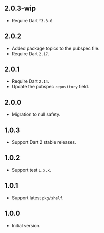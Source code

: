 ## 2.0.3-wip

* Require Dart `^3.3.0`.

## 2.0.2

* Added package topics to the pubspec file.
* Require Dart `2.17`.

## 2.0.1

* Require Dart `2.14`.
* Update the pubspec `repository` field.

## 2.0.0

* Migration to null safety.

## 1.0.3

* Support Dart 2 stable releases.

## 1.0.2

* Support test `1.x.x`.

## 1.0.1

* Support latest `pkg/shelf`.

## 1.0.0

* Initial version.
